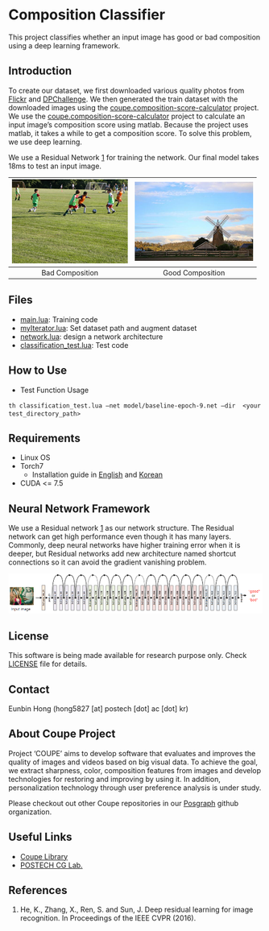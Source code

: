 # Composition Classifier #
This project classifies whether an input image has good or bad composition using a deep learning framework.

## Introduction ##
To create our dataset, we first downloaded various quality photos from [Flickr](www.flickr.com) and [DPChallenge](www.dpchallenge.com). We then generated the train dataset with the downloaded images using the [coupe.composition-score-calculator](https://github.com/posgraph/coupe.composition-score-calculator) project. We use the [coupe.composition-score-calculator](https://github.com/posgraph/coupe.composition-score-calculator) project to calculate an input image’s composition score using matlab. Because the project uses matlab, it takes a while to get a composition score. To solve this problem, we use deep learning.  
  
We use a Residual Network [1](#references) for training the network. Our final model takes 18ms to test an input image.  

|![Bad Composition](docs/images/bad_composition.png) |![Good Composition](docs/images/good_composition.png)|
|:-------------:|:--------------:|
|Bad Composition|Good Composition|

## Files ##
  * [main.lua](Composition%20Classifier/main.lua): Training code
  * [myIterator.lua](Composition%20Classifier/myIterator.lua): Set dataset path and augment dataset
  * [network.lua](Composition%20Classifier/network.lua): design a network architecture
  * [classification_test.lua](Composition%20Classifier/classification_test.lua): Test code
    
## How to Use ##
* Test Function Usage  
```
th classification_test.lua –net model/baseline-epoch-9.net –dir  <your test_directory_path>
```
## Requirements ##
* Linux OS
* Torch7
  * Installation guide in [English](http://www.jetsonhacks.com/2015/05/20/torch-7-scientific-computer-framework-with-cudnn-nvidia-jetson-tk1/) and [Korean](http://www.whydsp.org/279)
* CUDA <= 7.5

## Neural Network Framework ##
We use a Residual network [1](#references) as our network structure. The Residual network can get high performance even though it has many layers. Commonly, deep neural networks have higher training error when it is deeper, but Residual networks add new architecture named shortcut connections so it can avoid the gradient vanishing problem.

![Composition Network](docs/images/composition_network.png)

## License ##
This software is being made available for research purpose only. Check [LICENSE](LICENSE) file for details.  

## Contact ##
Eunbin Hong (hong5827 [at] postech [dot] ac [dot] kr)

## About Coupe Project ##
Project ‘COUPE’ aims to develop software that evaluates and improves the quality of images and videos based on big visual data. To achieve the goal, we extract sharpness, color, composition features from images and develop technologies for restoring and improving by using it. In addition, personalization technology through user preference analysis is under study.  
  
Please checkout out other Coupe repositories in our [Posgraph](https://github.com/posgraph) github organization.

## Useful Links ##

  * [Coupe Library](http://coupe.postech.ac.kr/)
  * [POSTECH CG Lab.](http://cg.postech.ac.kr/)
  
## References ##
1. He, K., Zhang, X., Ren, S. and Sun, J. Deep residual learning for image recognition. In Proceedings of the IEEE CVPR (2016). 
